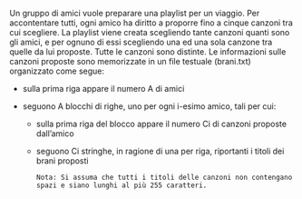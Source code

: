 Un gruppo di amici vuole preparare una playlist per un viaggio. Per accontentare tutti, ogni amico ha diritto a proporre fino a cinque canzoni tra cui scegliere. La playlist viene creata scegliendo tante canzoni quanti sono gli amici, e per ognuno di essi scegliendo una ed una sola canzone tra quelle da lui proposte. 
Tutte le canzoni sono distinte.
Le informazioni sulle canzoni proposte sono memorizzate in un file testuale (brani.txt) organizzato come segue:
- sulla prima riga appare il numero A di amici
- seguono A blocchi di righe, uno per ogni i-esimo amico, tali per cui:

  - sulla prima riga del blocco appare il numero Ci di canzoni proposte dall’amico
  - seguono Ci stringhe, in ragione di una per riga, riportanti i titoli dei brani proposti


        Nota: Si assuma che tutti i titoli delle canzoni non contengano spazi e siano lunghi al più 255 caratteri.
